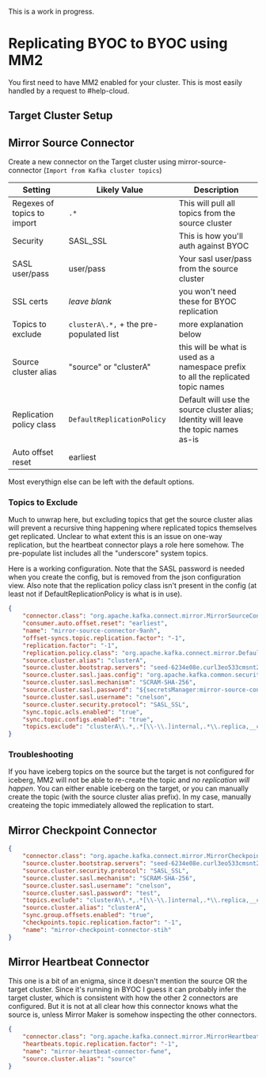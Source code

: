 This is a work in progress.

# Replicating BYOC to BYOC using MM2


You first need to have MM2 enabled for your cluster.  This is most easily handled by a request to #help-cloud.



## Target Cluster Setup


## Mirror Source Connector

Create a new connector on the Target cluster using mirror-source-connector (`Import from Kafka cluster topics`)

| Setting | Likely Value | Description |
|---|---|---|
| Regexes of topics to import | `.*` | This will pull all topics from the source cluster |
| Security | SASL_SSL | This is how you'll auth against BYOC |
| SASL user/pass | user/pass | Your sasl user/pass from the source cluster |
| SSL certs | _leave blank_ | you won't need these for BYOC replication |
| Topics to exclude | `clusterA\.*,` + the pre-populated list | more explanation below |
| Source cluster alias | "source" or "clusterA" | this will be what is used as a namespace prefix to all the replicated topic names |
| Replication policy class | `DefaultReplicationPolicy` | Default will use the source cluster alias; Identity will leave the topic names as-is |
| Auto offset reset | earliest | |

Most everythign else can be left with the default options.

### Topics to Exclude

Much to unwrap here, but excluding topics that get the source cluster alias will prevent a recursive thing happening where replicated topics themselves get replicated.  Unclear to what extent this is an issue on one-way replication, but the heartbeat connector plays a role here somehow.  The pre-populate list includes all the "underscore" system topics.


Here is a working configuration.  Note that the SASL password is needed when you create the config, but is removed from the json configuration view.  Also note that the replication policy class isn't present in the config (at least not if DefaultReplicationPolicy is what is in use).

```json
{
    "connector.class": "org.apache.kafka.connect.mirror.MirrorSourceConnector",
    "consumer.auto.offset.reset": "earliest",
    "name": "mirror-source-connector-9anh",
    "offset-syncs.topic.replication.factor": "-1",
    "replication.factor": "-1",
    "replication.policy.class": "org.apache.kafka.connect.mirror.DefaultReplicationPolicy",
    "source.cluster.alias": "clusterA",
    "source.cluster.bootstrap.servers": "seed-6234e08e.curl3eo533cmsnt23dv0.byoc.prd.cloud.redpanda.com:9092",
    "source.cluster.sasl.jaas.config": "org.apache.kafka.common.security.scram.ScramLoginModule required username='cnelson' password='${secretsManager:mirror-source-connector-9anh-a3hu:source.cluster.sasl.password}';",
    "source.cluster.sasl.mechanism": "SCRAM-SHA-256",
    "source.cluster.sasl.password": "${secretsManager:mirror-source-connector-9anh-a3hu:source.cluster.sasl.password}",
    "source.cluster.sasl.username": "cnelson",
    "source.cluster.security.protocol": "SASL_SSL",
    "sync.topic.acls.enabled": "true",
    "sync.topic.configs.enabled": "true",
    "topics.exclude": "clusterA\\.*,.*[\\-\\.]internal,.*\\.replica,__consumer_offsets,_redpanda.audit_log,_redpanda_e2e_probe,__redpanda.*,_internal_connectors.*,_schemas"
}
```

### Troubleshooting

If you have iceberg topics on the source but the target is not configured for iceberg, MM2 will not be able to re-create the topic and _no replication will happen_.   You can either enable iceberg on the target, or you can manually create the topic (with the source cluster alias prefix).   In my case, manually createing the topic immediately allowed the replication to start.




## Mirror Checkpoint Connector


```json
{
    "connector.class": "org.apache.kafka.connect.mirror.MirrorCheckpointConnector",
    "source.cluster.bootstrap.servers": "seed-6234e08e.curl3eo533cmsnt23dv0.byoc.prd.cloud.redpanda.com:9092",
    "source.cluster.security.protocol": "SASL_SSL",
    "source.cluster.sasl.mechanism": "SCRAM-SHA-256",
    "source.cluster.sasl.username": "cnelson",
    "source.cluster.sasl.password": "test",
    "topics.exclude": "clusterA\\.*,.*[\\-\\.]internal,.*\\.replica,__consumer_offsets,_redpanda.audit_log,_redpanda_e2e_probe,__redpanda.*,_internal_connectors.*,_schemas",
    "source.cluster.alias": "clusterA",
    "sync.group.offsets.enabled": "true",
    "checkpoints.topic.replication.factor": "-1",
    "name": "mirror-checkpoint-connector-stih"
}
```


## Mirror Heartbeat Connector

This one is a bit of an enigma, since it doesn't mention the source OR the target cluster.   Since it's running in BYOC I guess it can probably infer the target cluster, which is consistent with how the other 2 connectors are configured.  But it is not at all clear how this connector knows what the source is, unless Mirror Maker is somehow inspecting the other connectors.

```json
{
    "connector.class": "org.apache.kafka.connect.mirror.MirrorHeartbeatConnector",
    "heartbeats.topic.replication.factor": "-1",
    "name": "mirror-heartbeat-connector-fwne",
    "source.cluster.alias": "source"
}
```
